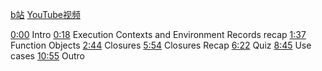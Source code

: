 [b站](https://www.bilibili.com/video/BV14fWEeUEPU?spm_id_from=333.788.videopod.episodes&vd_source=22af953ea4c09540ad1966711a2d53f0&p=4)
[YouTube视频](https://www.youtube.com/watch?v=6Ixyltr8_R0&t=52s&ab_channel=LydiaHallie)

[0:00](https://www.youtube.com/watch?v=6Ixyltr8_R0&t=0s) Intro 
[0:18](https://www.youtube.com/watch?v=6Ixyltr8_R0&t=18s) Execution Contexts and Environment Records recap 
[1:37](https://www.youtube.com/watch?v=6Ixyltr8_R0&t=97s) Function Objects 
[2:44](https://www.youtube.com/watch?v=6Ixyltr8_R0&t=164s) Closures 
[5:54](https://www.youtube.com/watch?v=6Ixyltr8_R0&t=354s) Closures Recap 
[6:22](https://www.youtube.com/watch?v=6Ixyltr8_R0&t=382s) Quiz 
[8:45](https://www.youtube.com/watch?v=6Ixyltr8_R0&t=525s) Use cases 
[10:55](https://www.youtube.com/watch?v=6Ixyltr8_R0&t=655s) Outro


